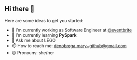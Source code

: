 ## Hi there 👋

Here are some ideas to get you started:

- 🔭 I’m currently working as Software Engineer at [@eventbrite](https://github.com/eventbrite)
- 🌱 I’m currently learning **PySpark**
- 💬 Ask me about LEGO
- 📫 How to reach me: [denobrega.mary+github@gmail.com](mailto:denobrega.mary+github@gmail.com)
- 😄 Pronouns: she/her
